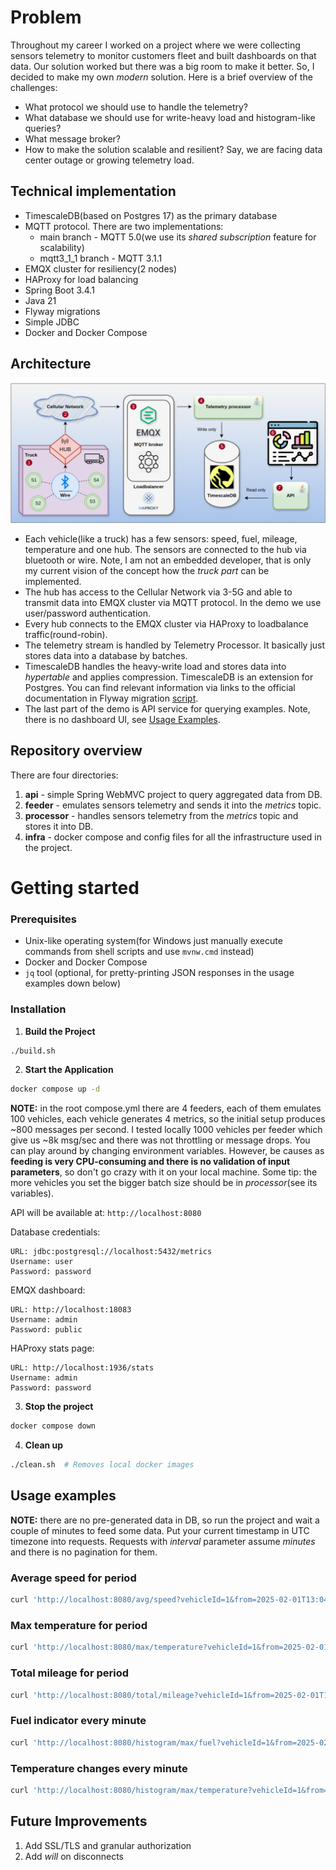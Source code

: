 # Problem
Throughout my career I worked on a project where we were collecting sensors telemetry to monitor customers fleet 
and built dashboards on that data. Our solution worked but there was a big room to make it better. 
So, I decided to make my own _modern_ solution. Here is a brief overview of the challenges:
- What protocol we should use to handle the telemetry?
- What database we should use for write-heavy load and histogram-like queries?
- What message broker?
- How to make the solution scalable and resilient? Say, we are facing data center outage or growing telemetry load.

## Technical implementation
- TimescaleDB(based on Postgres 17) as the primary database
- MQTT protocol. There are two implementations:
  - main branch - MQTT 5.0(we use its _shared subscription_ feature for scalability)
  - mqtt3_1_1 branch - MQTT 3.1.1
- EMQX cluster for resiliency(2 nodes)
- HAProxy for load balancing
- Spring Boot 3.4.1
- Java 21
- Flyway migrations
- Simple JDBC
- Docker and Docker Compose

## Architecture
![](architecture.png)
- Each vehicle(like a truck) has a few sensors: speed, fuel, mileage, temperature and one hub. 
The sensors are connected to the hub via bluetooth or wire. Note, I am not an embedded developer, 
that is only my current vision of the concept how the _truck part_ can be implemented.
- The hub has access to the Cellular Network via 3-5G and able to transmit data into EMQX cluster via MQTT protocol. 
In the demo we use user/password authentication.
- Every hub connects to the EMQX cluster via HAProxy to loadbalance traffic(round-robin).
- The telemetry stream is handled by Telemetry Processor. It basically just stores data into a database by batches.
- TimescaleDB handles the heavy-write load and stores data into _hypertable_ and applies compression. 
TimescaleDB is an extension for Postgres. You can find relevant information via links to the official documentation in 
Flyway migration [script](https://github.com/ggruzdov/fleet-monitoring/blob/main/processor/src/main/resources/db/migration/V1.0__init.sql).
- The last part of the demo is API service for querying examples. Note, there is no dashboard UI, see [Usage Examples](#usage-examples).

## Repository overview
There are four directories:
1. __api__ - simple Spring WebMVC project to query aggregated data from DB.
2. __feeder__ - emulates sensors telemetry and sends it into the _metrics_ topic.
3. __processor__ - handles sensors telemetry from the _metrics_ topic and stores it into DB.
4. __infra__ - docker compose and config files for all the infrastructure used in the project.

# Getting started

### Prerequisites
- Unix-like operating system(for Windows just manually execute commands from shell scripts and use `mvnw.cmd` instead)
- Docker and Docker Compose
- `jq` tool (optional, for pretty-printing JSON responses in the usage examples down below)

### Installation

1. **Build the Project**
```bash
./build.sh
```

2. **Start the Application**
```bash
docker compose up -d
```
**NOTE:** in the root compose.yml there are 4 feeders, each of them emulates 100 vehicles, each vehicle generates 4 metrics, 
so the initial setup produces ~800 messages per second. I tested locally 1000 vehicles per feeder which give us ~8k msg/sec 
and there was not throttling or message drops. You can play around by changing environment variables.
However, be causes as **feeding is very CPU-consuming and there is no validation of input parameters**, so don't go crazy with it 
on your local machine. Some tip: the more vehicles you set the bigger batch size should be in _processor_(see its variables).

API will be available at: `http://localhost:8080`

Database credentials:
```
URL: jdbc:postgresql://localhost:5432/metrics
Username: user
Password: password
```

EMQX dashboard:
```
URL: http://localhost:18083
Username: admin
Password: public
```

HAProxy stats page:
```
URL: http://localhost:1936/stats
Username: admin
Password: password
```

3. **Stop the project**
```bash
docker compose down
```

4. **Clean up**
```bash
./clean.sh  # Removes local docker images
```

## Usage examples
**NOTE:** there are no pre-generated data in DB, so run the project and wait a couple of minutes to feed some data. 
Put your current timestamp in UTC timezone into requests. Requests with _interval_ parameter assume _minutes_ and there is 
no pagination for them.

### Average speed for period
```bash
curl 'http://localhost:8080/avg/speed?vehicleId=1&from=2025-02-01T13:04:00.000Z&to=2025-02-01T13:15:00.000Z' | jq .
```

### Max temperature for period
```bash
curl 'http://localhost:8080/max/temperature?vehicleId=1&from=2025-02-01T13:04:00.000Z&to=2025-02-01T13:15:00.000Z' | jq .
```

### Total mileage for period
```bash
curl 'http://localhost:8080/total/mileage?vehicleId=1&from=2025-02-01T13:04:00.000Z&to=2025-02-01T13:15:00.000Z' | jq .
```

### Fuel indicator every minute
```bash
curl 'http://localhost:8080/histogram/max/fuel?vehicleId=1&from=2025-02-01T13:04:00.000Z&to=2025-02-01T13:15:00.000Z&interval=1' | jq .
```

### Temperature changes every minute
```bash
curl 'http://localhost:8080/histogram/max/temperature?vehicleId=1&from=2025-02-01T13:04:00.000Z&to=2025-02-01T15:10:00.000Z&interval=1' | jq .
```

## Future Improvements
1. Add SSL/TLS and granular authorization
2. Add _will_ on disconnects